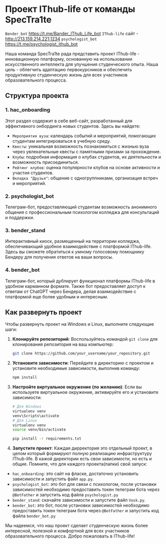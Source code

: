 # Проект IThub-life от команды SpecTra1te

`Bender_bot` https://t.me/Bander_IThub_Life_bot
`IThub-life` сайт - http://213.159.214.221:1234
`psychologist_bot` https://t.me/psychologist_ithub_bot

Наша команда SpecTra1te рада представить проект IThub-life - инновационную платформу, основанную на использовании искусственного интеллекта для улучшения студенческого опыта. Наша цель - облегчить адаптацию первокурсников и обеспечить продуктивную студенческую жизнь для всех участников образовательного процесса.

## Структура проекта

### 1. hac_onboarding
Этот раздел содержит в себе веб-сайт, разработанный для эффективного онбординга новых студентов. Здесь вы найдете:
- `Мероприятия вуза`: календарь событий и мероприятий, помогающих студентам интегрироваться в учебную среду.
- `Квесты`: уникальная возможность познакомиться с жизнью вуза через увлекательные квесты с памятными призами за прохождение.
- `Клубы`: подробная информация о клубах студентов, их деятельности и возможность присоединиться.
- `Рейтинг клубов`: оценка популярности клубов на основе активности и участия студентов.
- `Вкладка "Друзья"`: общение с одногруппниками, организация встреч и мероприятий.

### 2. psychologist_bot
Телеграм-бот, предоставляющий студентам возможность анонимного общения с профессиональным психологом колледжа для консультаций и поддержки.

### 3. bender_stand
Интерактивный киоск, размещенный на территории колледжа, обеспечивающий удобное взаимодействие с платформой IThub-life. Здесь вы сможете обратиться к умному голосовому помощнику Бендеру для получения ответов на ваши вопросы.

### 4. bender_bot
Телеграм-бот, который дублирует функционал платформы IThub-life в удобном карманном формате. Также бот предоставляет доступ к ответам от ChatGPT через Бендера, делая взаимодействие с платформой еще более удобным и интересным.

## Как развернуть проект

Чтобы развернуть проект на Windows и Linux, выполните следующие шаги:

1. **Клонируйте репозиторий**: Воспользуйтесь командой `git clone` для клонирования репозитория на ваш компьютер:
    ```bash
    git clone https://github.com/your_username/your_repository.git
    ```
2. **Установите зависимости**: Перейдите в директорию с проектом и установите необходимые зависимости, выполнив команду:
    ```bash
    npm install
    ```
3. **Настройте виртуальное окружение (по желанию)**: Если вы используете виртуальное окружение, активируйте его и установите зависимости:
    ```bash
    # Для Windows
    virtualenv venv
    venv\Scripts\activate
    # Для Linux
    virtualenv venv
    source venv/bin/activate

    pip install -r requirements.txt
    ```
4. **Запустите проект**: Каждая дирректория это отдельный проект, в целом который формируют полную реализацию инфраструктуру IThub-life. В кажой директории есть свои зависимости, но есть и общие. Помните, что для каждого проекта(папки) свой запуск:
- `hac_onboarding`: это сайт на фласке, достаточно установить зависимости и запустить файл `app.py`.
- `psychologist_bot`: это бот для связи с психологом, после установки зависимостей необходимо предоставить токен телеграм бота через `@BotFather` и запустить код файла `psychologist.py`
- `bender_stand`: скачайте зависимости и запустите файл `Vosk.py`.
- `bender_bot`: это бот, после установки зависимостей необходимо предоставить токен телеграм бота через `@BotFather` и запустить код файла `bender_bot.py`


Мы надеемся, что наш проект сделает студенческую жизнь более интересной, полезной и комфортной для всех участников образовательного процесса. Добро пожаловать в IThub-life!
